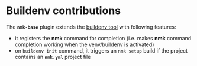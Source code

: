 # Buildenv contributions

The **`nmk-base`** plugin extends the [buildenv tool](https://pypi.org/search/?q=buildenv) with following features:
* it registers the **nmk** command for completion (i.e. makes **nmk** command completion working when the venv/buildenv is activated)
* on `buildenv init` command, it triggers an `nmk setup` build if the project contains an **`nmk.yml`** project file
